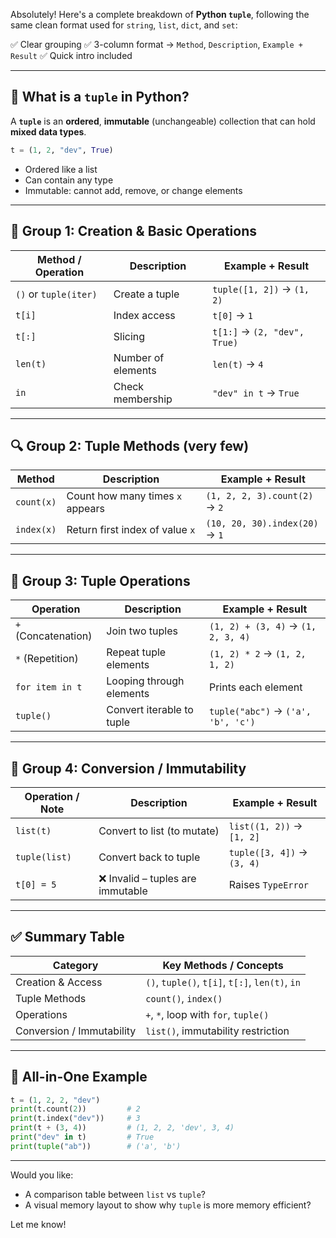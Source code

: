 Absolutely! Here's a complete breakdown of **Python `tuple`**, following the same clean format used for `string`, `list`, `dict`, and `set`:

✅ Clear grouping
✅ 3-column format → `Method`, `Description`, `Example + Result`
✅ Quick intro included

---

## 📘 What is a `tuple` in Python?

A **`tuple`** is an **ordered**, **immutable** (unchangeable) collection that can hold **mixed data types**.

```python
t = (1, 2, "dev", True)
```

* Ordered like a list
* Can contain any type
* Immutable: cannot add, remove, or change elements

---

## 🧩 Group 1: Creation & Basic Operations

| **Method / Operation** | **Description**    | **Example + Result**         |
| ---------------------- | ------------------ | ---------------------------- |
| `()` or `tuple(iter)`  | Create a tuple     | `tuple([1, 2])` → `(1, 2)`   |
| `t[i]`                 | Index access       | `t[0]` → `1`                 |
| `t[:]`                 | Slicing            | `t[1:]` → `(2, "dev", True)` |
| `len(t)`               | Number of elements | `len(t)` → `4`               |
| `in`                   | Check membership   | `"dev" in t` → `True`        |

---

## 🔍 Group 2: Tuple Methods (very few)

| **Method** | **Description**                  | **Example + Result**           |
| ---------- | -------------------------------- | ------------------------------ |
| `count(x)` | Count how many times `x` appears | `(1, 2, 2, 3).count(2)` → `2`  |
| `index(x)` | Return first index of value `x`  | `(10, 20, 30).index(20)` → `1` |

---

## 🔁 Group 3: Tuple Operations

| **Operation**       | **Description**           | **Example + Result**               |
| ------------------- | ------------------------- | ---------------------------------- |
| `+` (Concatenation) | Join two tuples           | `(1, 2) + (3, 4)` → `(1, 2, 3, 4)` |
| `*` (Repetition)    | Repeat tuple elements     | `(1, 2) * 2` → `(1, 2, 1, 2)`      |
| `for item in t`     | Looping through elements  | Prints each element                |
| `tuple()`           | Convert iterable to tuple | `tuple("abc")` → `('a', 'b', 'c')` |

---

## 🔄 Group 4: Conversion / Immutability

| **Operation / Note** | **Description**                  | **Example + Result**       |
| -------------------- | -------------------------------- | -------------------------- |
| `list(t)`            | Convert to list (to mutate)      | `list((1, 2))` → `[1, 2]`  |
| `tuple(list)`        | Convert back to tuple            | `tuple([3, 4])` → `(3, 4)` |
| `t[0] = 5`           | ❌ Invalid – tuples are immutable | Raises `TypeError`         |

---

## ✅ Summary Table

| **Category**              | **Key Methods / Concepts**                      |
| ------------------------- | ----------------------------------------------- |
| Creation & Access         | `()`, `tuple()`, `t[i]`, `t[:]`, `len(t)`, `in` |
| Tuple Methods             | `count()`, `index()`                            |
| Operations                | `+`, `*`, loop with `for`, `tuple()`            |
| Conversion / Immutability | `list()`, immutability restriction              |

---

## 🧪 All-in-One Example

```python
t = (1, 2, 2, "dev")
print(t.count(2))         # 2
print(t.index("dev"))     # 3
print(t + (3, 4))         # (1, 2, 2, 'dev', 3, 4)
print("dev" in t)         # True
print(tuple("ab"))        # ('a', 'b')
```

---

Would you like:

* A comparison table between `list` vs `tuple`?
* A visual memory layout to show why `tuple` is more memory efficient?

Let me know!
